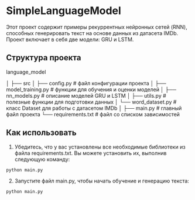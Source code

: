 # SimpleLanguageModel
Этот проект содержит примеры рекуррентных нейронных сетей (RNN), способных генерировать текст на основе данных из датасета IMDb. Проект включает в себя две модели: GRU и LSTM.

## Структура проекта
language_model

│
├── src
│   ├── config.py          # файл конфигурации проекта
│   ├── model_training.py  # функции для обучения и оценки моделей
│   ├── nn_models.py       # описание моделей GRU и LSTM
│   ├── utils.py           # полезные функции для подготовки данных
│   └── word_dataset.py    # класс Dataset для работы с датасетом IMDb
│
├── main.py                # главный файл проекта
└── requirements.txt       # файл со списком зависимостей

## Как использовать
1. Убедитесь, что у вас установлены все необходимые библиотеки из файла requirements.txt. Вы можете установить их, выполнив следующую команду:
```
python main.py
```
2. Запустите файл main.py, чтобы начать обучение и генерацию текста:
```
python main.py
```
